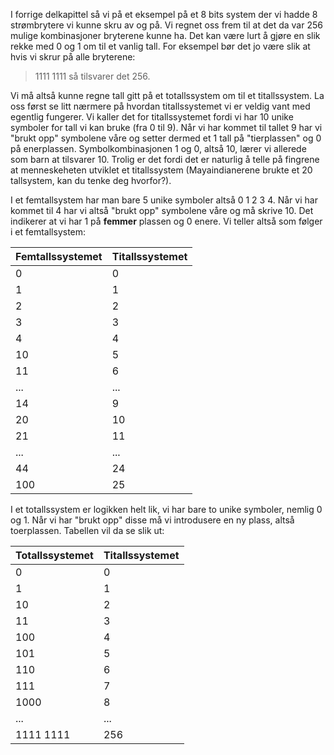 
I forrige delkapittel så vi på et eksempel på et 8 bits system der vi hadde 8 strømbrytere vi kunne skru av og på. Vi regnet oss frem til at det da var 256 mulige kombinasjoner bryterene kunne ha. Det kan være lurt å gjøre en slik rekke med 0 og 1 om til et vanlig tall. For eksempel bør det jo være slik at hvis vi skrur på alle bryterene: 
> 1111 1111 
så tilsvarer det 256.

Vi må altså kunne regne tall gitt på et totallssystem om til et titallssystem. La oss først se litt nærmere på hvordan titallssystemet vi er veldig vant med egentlig fungerer. Vi kaller det for titallssystemet fordi vi har 10 unike symboler for tall vi kan bruke (fra 0 til 9). Når vi har kommet til tallet 9 har vi "brukt opp" symbolene våre og setter dermed et 1 tall på "tierplassen" og 0 på enerplassen. Symbolkombinasjonen 1 og 0, altså 10, lærer vi allerede som barn at tilsvarer 10. Trolig er det fordi det er naturlig å telle på fingrene at menneskeheten utviklet et titallssystem (Mayaindianerene brukte et 20 tallsystem, kan du tenke deg hvorfor?).

I et femtallsystem har man bare 5 unike symboler altså 0 1 2 3 4. Når vi har kommet til 4 har vi altså "brukt opp" symbolene våre og må skrive 10. Det indikerer at vi har 1 på **femmer** plassen og 0 enere. Vi teller altså som følger i et femtallsystem:

| Femtallssystemet | Titallssystemet |
|------------------|-----------------|
|0                 |0                |
|1                 |1                |
|2                 |2                |
|3                 |3                |
|4                 |4                |
|10                |5                |
|11                |6                |
|...               |...              |
|14                |9                |
|20                |10               |
|21                |11               |
|...               |...              |
|44                |24               |
|100               |25               |

I et totallssystem er logikken helt lik, vi har bare to unike symboler, nemlig 0 og 1. Når vi har "brukt opp" disse må vi introdusere en ny plass, altså toerplassen. Tabellen vil da se slik ut:

| Totallssystemet | Titallssystemet |
|------------------|-----------------|
|0                 |0                |
|1                 |1                |
|10                |2                |
|11                |3                |
|100               |4                |
|101               |5                |
|110               |6                |
|111               |7                |
|1000              |8                |
|...               |...              |
|1111 1111         |256              |
